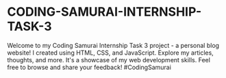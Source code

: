 # CODING-SAMURAI-INTERNSHIP-TASK-3
Welcome to my Coding Samurai Internship Task 3 project - a personal blog website! I created using HTML, CSS, and JavaScript. Explore my articles, thoughts, and more. It's a showcase of my web development skills. Feel free to browse and share your feedback! #CodingSamurai
